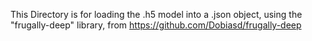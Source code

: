 This Directory is for loading the .h5 model into a .json object, using the "frugally-deep" library, from https://github.com/Dobiasd/frugally-deep
